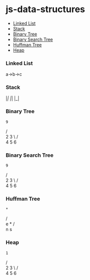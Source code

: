 # js-data-structures

- [Linked List](#linked-list)
- [Stack](#stack)
- [Binary Tree](#binary-tree)
- [Binary Search Tree](#binary-serach-tree)
- [Huffman Tree](#huffman-tree)
- [Heap](#heap)


### Linked List

a->b->c

### Stack

|_|
|_|
|_|

### Binary Tree

    9
  /   \
2       3
  \   /   \
   4 5     6


### Binary Search Tree

    9
  /   \
2       3
  \   /   \
   4 5     6

### Huffman Tree

    *
  /   \
e       *
      /   \
     n     s

### Heap

    1
  /   \
2       3
  \   /   \
   4 5     6

